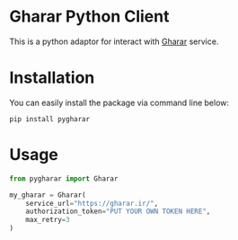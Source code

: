 # Gharar Python Client

This is a python adaptor for interact with 
[Gharar](https://http://gharar.ir) service.

# Installation

You can easily install the package via command line below:

```commandline
pip install pygharar
```

# Usage

```python
from pygharar import Gharar

my_gharar = Gharar(
    service_url="https://gharar.ir/",
    authorization_token="PUT YOUR OWN TOKEN HERE", 
    max_retry=3
)
```
